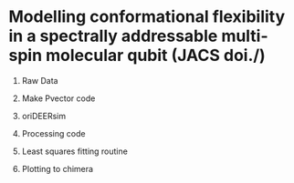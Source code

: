 # Modelling conformational flexibility in a spectrally addressable multi-spin molecular qubit (JACS doi./)

1) Raw Data

2) Make Pvector code

3) oriDEERsim

4) Processing code

5) Least squares fitting routine 

6) Plotting to chimera
